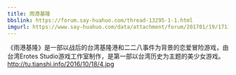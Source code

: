 ```yaml
---
title: 雨港基隆
bbslink: https://forum.say-huahuo.com/thread-13295-1-1.html
imgurl: https://www.say-huahuo.com/data/attachment/forum/201701/19/171130ybozb7lzhfvl9o9l.jpg
---
```


《雨港基隆》是一部以战后的台湾基隆港和二二八事件为背景的恋爱冒险游戏，由台湾Erotes Studio游戏工作室制作，是第一部以台湾历史为主题的美少女游戏。
http://tu.tianshi.info/2016/10/18/4.jpg<!--more-->
